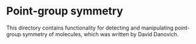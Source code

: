 # Point-group symmetry

This directory contains functionality for detecting and manipulating point-group symmetry
of molecules, which was written by David Danovich.
